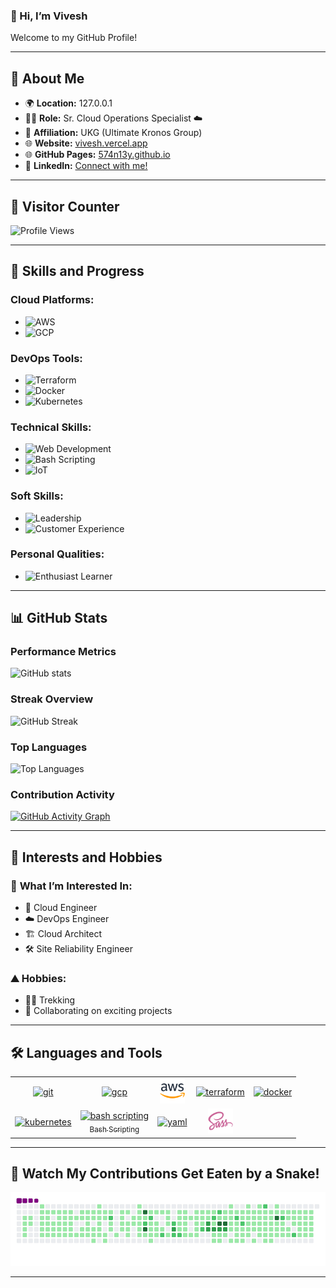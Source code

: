
### 👋 Hi, I’m **Vivesh**  
Welcome to my GitHub Profile!  

---

## 🌟 **About Me**
- 🌍 **Location:** 127.0.0.1  
- 👨‍💻 **Role:** Sr. Cloud Operations Specialist ☁️  
- 💼 **Affiliation:** UKG (Ultimate Kronos Group)  
- 🌐 **Website:** [vivesh.vercel.app](https://vivesh.vercel.app/)
- 🌐 **GitHub Pages:** [574n13y.github.io](https://574n13y.github.io/)
- 💬 **LinkedIn:** [Connect with me!](https://in.linkedin.com/in/vivesh-tyagi-9085a9a9)  

---

## 🎯 **Visitor Counter**
![Profile Views](https://komarev.com/ghpvc/?username=574n13y&color=blueviolet)

---

## 🚀 **Skills and Progress**  

### **Cloud Platforms:**  
- ![AWS](https://img.shields.io/badge/AWS-70%25-brightgreen?logo=amazon-aws&logoColor=white)  
- ![GCP](https://img.shields.io/badge/GCP-70%25-brightgreen?logo=google-cloud&logoColor=white)  

### **DevOps Tools:**  
- ![Terraform](https://img.shields.io/badge/Terraform-70%25-brightgreen?logo=terraform&logoColor=white)  
- ![Docker](https://img.shields.io/badge/Docker-70%25-brightgreen?logo=docker&logoColor=white)  
- ![Kubernetes](https://img.shields.io/badge/Kubernetes-70%25-brightgreen?logo=kubernetes&logoColor=white)  

### **Technical Skills:**  
- ![Web Development](https://img.shields.io/badge/Web%20Development-70%25-brightgreen?logo=html5&logoColor=white)  
- ![Bash Scripting](https://img.shields.io/badge/Bash%20Scripting-60%25-yellowgreen?logo=gnu-bash&logoColor=white)  
- ![IoT](https://img.shields.io/badge/IoT-40%25-yellow?logo=internet-of-things&logoColor=white)  

### **Soft Skills:**  
- ![Leadership](https://img.shields.io/badge/Leadership-90%25-green?logo=handshake&logoColor=white)  
- ![Customer Experience](https://img.shields.io/badge/Customer%20Experience-100%25-blue?logo=smile&logoColor=white)  

### **Personal Qualities:**  
- ![Enthusiast Learner](https://img.shields.io/badge/Enthusiast%20Learner-100%25-blue?logo=open-book&logoColor=white)  

---

## 📊 **GitHub Stats**  

### **Performance Metrics**  
![GitHub stats](https://github-readme-stats-alpha-blush-52.vercel.app/api?username=574n13y&count_private=true&show_icons=true&hide=issues,contribs,prs&show=prs_merged)

### **Streak Overview**  
![GitHub Streak](https://github-readme-streak-stats.herokuapp.com/?user=574n13y&theme=radical)  

### **Top Languages**  
![Top Languages](https://github-readme-stats.vercel.app/api/top-langs/?username=574n13y&layout=compact&theme=radical)  

### **Contribution Activity**  
[![GitHub Activity Graph](https://github-readme-activity-graph.vercel.app/graph?username=574n13y&theme=radical)](https://github.com/ashutosh00710/github-readme-activity-graph)  

---

## 🌟 **Interests and Hobbies**  

### 👀 **What I’m Interested In:**  
- 🚀 Cloud Engineer  
- ☁️ DevOps Engineer  
- 🏗️ Cloud Architect  
- 🛠️ Site Reliability Engineer  

### ⛰️ **Hobbies:**  
- 🧗‍♂️ Trekking  
- 💞️ Collaborating on exciting projects  

---

## 🛠️ **Languages and Tools**

<table>
  <tr>
    <td align='center'><a href="https://git-scm.com/"><img src="https://www.vectorlogo.zone/logos/git-scm/git-scm-icon.svg" alt="git" width="40"/></a></td>
    <td align='center'><a href="https://cloud.google.com/"><img src="https://www.vectorlogo.zone/logos/google_cloud/google_cloud-ar21.svg" alt="gcp" width="80"/></a></td>
    <td align='center'><a href="https://aws.amazon.com/"><img src="https://raw.githubusercontent.com/devicons/devicon/master/icons/amazonwebservices/amazonwebservices-original-wordmark.svg" alt="aws" width="40"/></a></td>
    <td align='center'><a href="https://www.terraform.io/"><img src="https://www.vectorlogo.zone/logos/terraformio/terraformio-icon.svg" alt="terraform" width="40"/></a></td>
    <td align='center'><a href="https://www.docker.com/"><img src="https://www.vectorlogo.zone/logos/docker/docker-icon.svg" alt="docker" width="40"/></a></td>
  </tr>
  <tr>
    <td align='center'><a href="https://kubernetes.io/"><img src="https://www.vectorlogo.zone/logos/kubernetes/kubernetes-icon.svg" alt="kubernetes" width="40"/></a></td>
    <td align='center'><a href="https://www.gnu.org/software/bash/"><img src="https://www.vectorlogo.zone/logos/gnu_bash/gnu_bash-icon.svg" alt="bash scripting" width="40"/><br><sub>Bash Scripting</sub></a></td>
    <td align='center'><a href="https://yaml.org/"><img src="https://www.vectorlogo.zone/logos/yaml/yaml-icon.svg" alt="yaml" width="40"/></a></td>
    <td align='center'><a href="https://sass-lang.com/"><img src="https://raw.githubusercontent.com/devicons/devicon/master/icons/sass/sass-original.svg" alt="sass" width="40"/></a></td>
  </tr>
</table>

---

## 🐍 **Watch My Contributions Get Eaten by a Snake!**  
![Snake Gif](https://github.com/Mario263/sankeeatingcontribution/blob/output/github-contribution-grid-snake.gif)  

---

